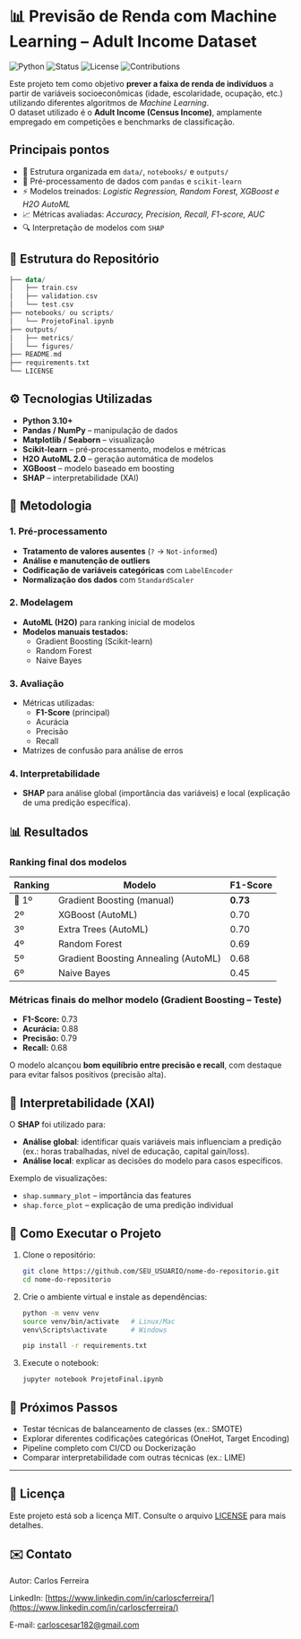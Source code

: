 # 📊 Previsão de Renda com Machine Learning – Adult Income Dataset

![Python](https://img.shields.io/badge/python-3.10+-blue.svg)
![Status](https://img.shields.io/badge/status-completed-success.svg)
![License](https://img.shields.io/badge/license-MIT-green.svg)
![Contributions](https://img.shields.io/badge/contributions-welcome-orange.svg)

Este projeto tem como objetivo **prever a faixa de renda de indivíduos** a partir de variáveis socioeconômicas (idade, escolaridade, ocupação, etc.) utilizando diferentes algoritmos de *Machine Learning*.  
O dataset utilizado é o **Adult Income (Census Income)**, amplamente empregado em competições e benchmarks de classificação.

## Principais pontos
- 📂 Estrutura organizada em `data/`, `notebooks/` e `outputs/`
- 🧹 Pré-processamento de dados com `pandas` e `scikit-learn`
- ⚡ Modelos treinados: *Logistic Regression, Random Forest, XGBoost e H2O AutoML*
- 📈 Métricas avaliadas: *Accuracy, Precision, Recall, F1-score, AUC*
- 🔍 Interpretação de modelos com `SHAP`

## 📂 Estrutura do Repositório
```kotlin
├── data/
│   ├── train.csv
│   ├── validation.csv
│   └── test.csv
├── notebooks/ ou scripts/
│   └── ProjetoFinal.ipynb
├── outputs/
│   ├── metrics/
│   └── figures/
├── README.md
├── requirements.txt
└── LICENSE
```

## ⚙️ Tecnologias Utilizadas
- **Python 3.10+**
- **Pandas / NumPy** – manipulação de dados
- **Matplotlib / Seaborn** – visualização
- **Scikit-learn** – pré-processamento, modelos e métricas
- **H2O AutoML 2.0** – geração automática de modelos
- **XGBoost** – modelo baseado em boosting
- **SHAP** – interpretabilidade (XAI)

## 🔎 Metodologia

### 1. Pré-processamento
- **Tratamento de valores ausentes** (`?` → `Not-informed`)
- **Análise e manutenção de outliers**
- **Codificação de variáveis categóricas** com `LabelEncoder`
- **Normalização dos dados** com `StandardScaler`

### 2. Modelagem
- **AutoML (H2O)** para ranking inicial de modelos
- **Modelos manuais testados:**
  - Gradient Boosting (Scikit-learn)
  - Random Forest
  - Naive Bayes

### 3. Avaliação
- Métricas utilizadas:
  - **F1-Score** (principal)
  - Acurácia
  - Precisão
  - Recall
- Matrizes de confusão para análise de erros

### 4. Interpretabilidade
- **SHAP** para análise global (importância das variáveis) e local (explicação de uma predição específica).

## 📊 Resultados

### Ranking final dos modelos
| Ranking | Modelo                                | F1-Score |
|---------|---------------------------------------|----------|
| 🥇 1º   | Gradient Boosting (manual)            | **0.73** |
| 2º      | XGBoost (AutoML)                      | 0.70     |
| 3º      | Extra Trees (AutoML)                  | 0.70     |
| 4º      | Random Forest                         | 0.69     |
| 5º      | Gradient Boosting Annealing (AutoML)  | 0.68     |
| 6º      | Naive Bayes                           | 0.45     |

### Métricas finais do melhor modelo (Gradient Boosting – Teste)
- **F1-Score:** 0.73  
- **Acurácia:** 0.88  
- **Precisão:** 0.79  
- **Recall:** 0.68  

O modelo alcançou **bom equilíbrio entre precisão e recall**, com destaque para evitar falsos positivos (precisão alta).

## 🧠 Interpretabilidade (XAI)

O **SHAP** foi utilizado para:
- **Análise global**: identificar quais variáveis mais influenciam a predição (ex.: horas trabalhadas, nível de educação, capital gain/loss).  
- **Análise local**: explicar as decisões do modelo para casos específicos.

Exemplo de visualizações:
- `shap.summary_plot` – importância das features  
- `shap.force_plot` – explicação de uma predição individual  

## 🚀 Como Executar o Projeto

1. Clone o repositório:
   ```bash
   git clone https://github.com/SEU_USUARIO/nome-do-repositorio.git
   cd nome-do-repositorio

2. Crie o ambiente virtual e instale as dependências:
   ```bash
   python -m venv venv
   source venv/bin/activate   # Linux/Mac
   venv\Scripts\activate      # Windows

   pip install -r requirements.txt

3. Execute o notebook:
   ```bash
   jupyter notebook ProjetoFinal.ipynb

## 📌 Próximos Passos

- Testar técnicas de balanceamento de classes (ex.: SMOTE)
- Explorar diferentes codificações categóricas (OneHot, Target Encoding)
- Pipeline completo com CI/CD ou Dockerização
- Comparar interpretabilidade com outras técnicas (ex.: LIME)

---

## 📜 Licença

Este projeto está sob a licença MIT. Consulte o arquivo [LICENSE](https://github.com/carloscesar182/ai_advanced_course/blob/main/LICENSE) para mais detalhes.

## ✉️ Contato
Autor: Carlos Ferreira

LinkedIn: [https://www.linkedin.com/in/carloscferreira/](https://www.linkedin.com/in/carloscferreira/)

E-mail: [carloscesar182@gmail.com](mailto:carloscesar182@gmail.com)
